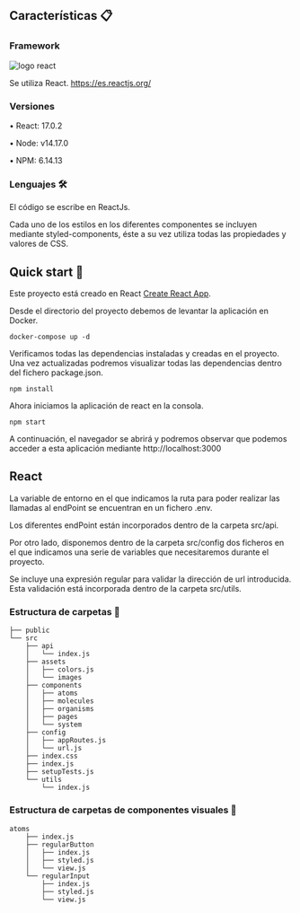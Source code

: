 ## Características 📋

### Framework

![logo react](https://user-images.githubusercontent.com/61313038/118236531-7a9aee00-b496-11eb-93ed-8e6ea0417edb.png)

Se utiliza React.
https://es.reactjs.org/

### Versiones

• React: 17.0.2

• Node: v14.17.0

• NPM: 6.14.13

### Lenguajes 🛠️

El código se escribe en ReactJs.

Cada uno de los estilos en los diferentes componentes se incluyen mediante styled-components, éste a su vez utiliza todas las propiedades y valores de CSS.

## Quick start 🚀

Este proyecto está creado en React [Create React App](https://github.com/facebook/create-react-app).

Desde el directorio del proyecto debemos de levantar la aplicación en Docker.

```
docker-compose up -d
```

Verificamos todas las dependencias instaladas y creadas en el proyecto. Una vez actualizadas podremos visualizar todas las dependencias dentro del fichero package.json.

```
npm install
```

Ahora iniciamos la aplicación de react en la consola.

```
npm start
```

A continuación, el navegador se abrirá y podremos observar que podemos acceder a esta aplicación mediante http://localhost:3000

## React

La variable de entorno en el que indicamos la ruta para poder realizar las llamadas al endPoint se encuentran en un fichero .env.

Los diferentes endPoint están incorporados dentro de la carpeta src/api.

Por otro lado, disponemos dentro de la carpeta src/config dos ficheros en el que indicamos una serie de variables que necesitaremos durante el proyecto.

Se incluye una expresión regular para validar la dirección de url introducida. Esta validación está incorporada dentro de la carpeta src/utils.

### Estructura de carpetas 📁

```
├── public
└── src
    ├── api
    │   └── index.js
    ├── assets
    │   ├── colors.js
    │   └── images
    ├── components
    │   ├── atoms
    │   ├── molecules
    │   ├── organisms
    │   ├── pages
    │   └── system
    ├── config
    │   ├── appRoutes.js
    │   └── url.js
    ├── index.css
    ├── index.js
    ├── setupTests.js
    └── utils
        └── index.js
```

### Estructura de carpetas de componentes visuales 📁

```
atoms
    ├── index.js
    ├── regularButton
    │   ├── index.js
    │   ├── styled.js
    │   └── view.js
    └── regularInput
        ├── index.js
        ├── styled.js
        └── view.js
```

